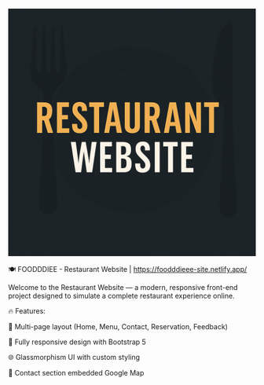 <p align="center">
  <img src="https://raw.githubusercontent.com/NARAHARISETTYVINAY/restaurant-website/main/banner.png" alt="Restaurant Banner" />
</p>

🍽️ FOODDDIEE - Restaurant Website | https://foodddieee-site.netlify.app/

Welcome to the Restaurant Website — a modern, responsive front-end project designed to simulate a complete restaurant experience online.

🔥 Features:

🧭 Multi-page layout (Home, Menu, Contact, Reservation, Feedback)

📱 Fully responsive design with Bootstrap 5

🌐 Glassmorphism UI with custom styling

📍 Contact section embedded Google Map

